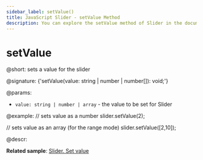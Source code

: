 ```yaml
---
sidebar_label: setValue()
title: JavaScript Slider - setValue Method 
description: You can explore the setValue method of Slider in the documentation of the DHTMLX JavaScript UI library. Browse developer guides and API reference, try out code examples and live demos, and download a free 30-day evaluation version of DHTMLX Suite.
---
```


# setValue

@short: sets a value for the slider

@signature: {'setValue(value: string | number | number[]): void;'}

@params:
- `value: string | number | array` - the value to be set for Slider

@example:
// sets value as a number
slider.setValue(2);

// sets value as an array (for the range mode)
slider.setValue([2,10]);

@descr:

**Related sample**: [Slider. Set value](https://snippet.dhtmlx.com/shw55sub)

[comment]: # (@relatedapi: slider/api/slider_getvalue_method.md)
